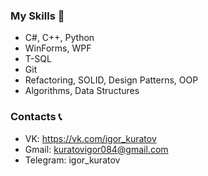 ### My Skills 🧠
 - C#, C++, Python
 - WinForms, WPF
 - T-SQL
 - Git
 - Refactoring, SOLID, Design Patterns, OOP
 - Algorithms, Data Structures

### Contacts 📞
 - VK: https://vk.com/igor_kuratov
 - Gmail: kuratovigor084@gmail.com
 - Telegram: igor_kuratov
